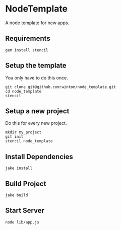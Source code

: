 NodeTemplate
============

A node template for new apps.

Requirements
------------

    gem install stencil

Setup the template
------------------

You only have to do this once.

    git clone git@github.com:winton/node_template.git
    cd node_template
    stencil

Setup a new project
-------------------

Do this for every new project.

    mkdir my_project
    git init
    stencil node_template

Install Dependencies
--------------------

    jake install

Build Project
-------------

    jake build

Start Server
------------

    node lib/app.js